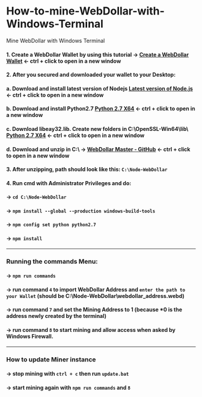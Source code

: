 # How-to-mine-WebDollar-with-Windows-Terminal
 Mine WebDollar with Windows Terminal

#### 1. Create a WebDollar Wallet by using this tutorial -> <a href="https://github.com/cbusuioceanu/How-to-mine-WebDollar-with-your-Browser">Create a WebDollar Wallet</a> <- ctrl + click to open in a new window
#### 2. After you secured and downloaded your wallet to your Desktop:
####  a. Download and install latest version of Nodejs <a href="https://nodejs.org/en/download/">Latest version of Node.js</a> <- ctrl + click to open in a new window
####  b. Download and install Python2.7 <a href="https://www.python.org/ftp/python/2.7.13/python-2.7.13.amd64.msi">Python 2.7 X64</a> <- ctrl + click to open in a new window
####  c. Download libeay32.lib. Create new folders in C:\OpenSSL-Win64\lib\ <a href="https://github.com/ReadyTalk/win32/raw/master/msvc/lib/libeay32.lib">Python 2.7 X64</a> <- ctrl + click to open in a new window
####  d. Download and unzip in C:\ -> <a href="https://github.com/WebDollar/Node-WebDollar/archive/master.zip">WebDollar Master - GitHub</a> <- ctrl + click to open in a new window
#### 3. After unzipping, path should look like this: ```C:\Node-WebDollar```
#### 4. Run cmd with Administrator Privileges and do:
#### -> ```cd C:\Node-WebDollar```
#### -> ```npm install --global --production windows-build-tools```
#### -> ```npm config set python python2.7```
#### -> ```npm install```
----
### Running the commands Menu:
#### -> ```npm run commands```
#### -> run command ```4``` to import WebDollar Address and ```enter the path to your Wallet``` (should be C:\Node-WebDollar\webdollar_address.webd)
#### -> run command ```7``` and set the Mining Address to 1 (because \*0 is the address newly created by the terminal)
#### -> run command ```8``` to start mining and allow access when asked by Windows Firewall.
----
### How to update Miner instance
#### -> stop mining with ```ctrl + c``` then run ```update.bat```
#### -> start mining again with ```npm run commands``` and ```8```
